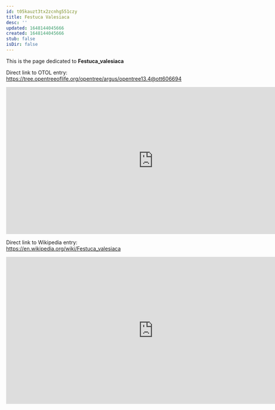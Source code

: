 ```yaml
---
id: t05kauzt3tx2zcnhg551czy
title: Festuca Valesiaca
desc: ''
updated: 1648144045666
created: 1648144045666
stub: false
isDir: false
---
```

This is the page dedicated to **Festuca_valesiaca**


Direct link to OTOL entry: https://tree.opentreeoflife.org/opentree/argus/opentree13.4@ott606694



<html>
    <body>
    <iframe src="https://tree.opentreeoflife.org/opentree/argus/opentree13.4@ott606694"
    width="800" height="400" frameborder="0" allowfullscreen> </iframe>
    </body>
</html>
    


Direct link to Wikipedia entry: https://en.wikipedia.org/wiki/Festuca_valesiaca



<html>
    <body>
    <iframe src="https://en.wikipedia.org/wiki/Festuca_valesiaca"
    width="800" height="400" frameborder="0" allowfullscreen> </iframe>
    </body>
</html>
    
